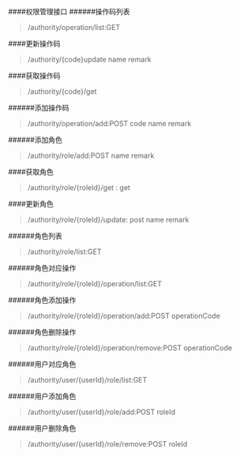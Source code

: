 ####权限管理接口
######操作码列表
>/authority/operation/list:GET

####更新操作码
>/authority/{code}update
>name
>remark

####获取操作码
>/authority/{code}/get


######添加操作码
>/authority/operation/add:POST
code
name
remark

######添加角色
>/authority/role/add:POST
name
remark

####获取角色
>/authority/role/{roleId}/get : get

####更新角色
>/authority/role/{roleId}/update: post
name
remark

######角色列表
>/authority/role/list:GET

######角色对应操作
>/authority/role/{roleId}/operation/list:GET

######角色添加操作
>/authority/role/{roleId}/operation/add:POST
operationCode

######角色删除操作
>/authority/role/{roleId}/operation/remove:POST
operationCode

######用户对应角色
>/authority/user/{userId}/role/list:GET

######用户添加角色
>/authority/user/{userId}/role/add:POST
roleId

######用户删除角色
>/authority/user/{userId}/role/remove:POST
roleId
